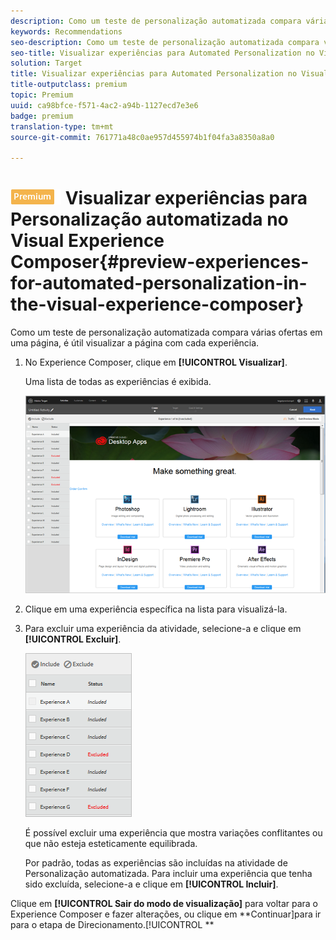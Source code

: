 ```yaml
---
description: Como um teste de personalização automatizada compara várias ofertas em uma página, é útil visualizar a página com cada experiência.
keywords: Recommendations
seo-description: Como um teste de personalização automatizada compara várias ofertas em uma página, é útil visualizar a página com cada experiência.
seo-title: Visualizar experiências para Automated Personalization no Visual Experience Composer
solution: Target
title: Visualizar experiências para Automated Personalization no Visual Experience Composer
title-outputclass: premium
topic: Premium
uuid: ca98bfce-f571-4ac2-a94b-1127ecd7e3e6
badge: premium
translation-type: tm+mt
source-git-commit: 761771a48c0ae957d455974b1f04fa3a8350a8a0

---
```



# ![PREMIUM](/help/assets/premium.png) Visualizar experiências para Personalização automatizada no Visual Experience Composer{#preview-experiences-for-automated-personalization-in-the-visual-experience-composer}

Como um teste de personalização automatizada compara várias ofertas em uma página, é útil visualizar a página com cada experiência.

1. No Experience Composer, clique em **[!UICONTROL Visualizar]**.

   Uma lista de todas as experiências é exibida.

   ![](assets/ap_preview.png)

1. Clique em uma experiência específica na lista para visualizá-la.

1. Para excluir uma experiência da atividade, selecione-a e clique em **[!UICONTROL Excluir]**.

   ![](assets/ap_exclude.png)

   É possível excluir uma experiência que mostra variações conflitantes ou que não esteja esteticamente equilibrada.

   Por padrão, todas as experiências são incluídas na atividade de Personalização automatizada. Para incluir uma experiência que tenha sido excluída, selecione-a e clique em **[!UICONTROL Incluir]**.

Clique em **[!UICONTROL Sair do modo de visualização]** para voltar para o Experience Composer e fazer alterações, ou clique em **Continuar]para ir para o etapa de Direcionamento.[!UICONTROL **
